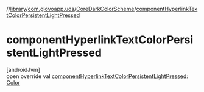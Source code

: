 //[library](../../../index.md)/[com.glovoapp.uds](../index.md)/[CoreDarkColorScheme](index.md)/[componentHyperlinkTextColorPersistentLightPressed](component-hyperlink-text-color-persistent-light-pressed.md)

# componentHyperlinkTextColorPersistentLightPressed

[androidJvm]\
open override val [componentHyperlinkTextColorPersistentLightPressed](component-hyperlink-text-color-persistent-light-pressed.md): [Color](https://developer.android.com/reference/kotlin/androidx/compose/ui/graphics/Color.html)
